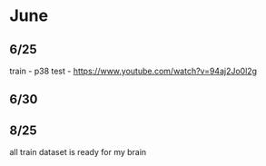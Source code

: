 # June
## 6/25
train - p38
test - https://www.youtube.com/watch?v=94aj2Jo0l2g

## 6/30

## 8/25
all train dataset is ready for my brain